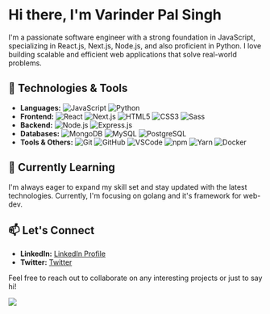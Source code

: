 # Hi there, I'm Varinder Pal Singh

I'm a passionate software engineer with a strong foundation in JavaScript, specializing in React.js, Next.js, Node.js, and also proficient in Python. I love building scalable and efficient web applications that solve real-world problems. 

## 🔧 Technologies & Tools
- **Languages:** ![JavaScript](https://img.shields.io/badge/-JavaScript-black?logo=javascript) ![Python](https://img.shields.io/badge/-Python-black?logo=python)
- **Frontend:** ![React](https://img.shields.io/badge/-React.js-black?logo=react) ![Next.js](https://img.shields.io/badge/-Next.js-black?logo=next.js) ![HTML5](https://img.shields.io/badge/-HTML5-black?logo=html5) ![CSS3](https://img.shields.io/badge/-CSS3-black?logo=css3) ![Sass](https://img.shields.io/badge/-Sass-black?logo=sass)
- **Backend:** ![Node.js](https://img.shields.io/badge/-Node.js-black?logo=node.js) ![Express.js](https://img.shields.io/badge/-Express.js-black)
- **Databases:** ![MongoDB](https://img.shields.io/badge/-MongoDB-black?logo=mongodb) ![MySQL](https://img.shields.io/badge/-MySQL-black?logo=mysql) ![PostgreSQL](https://img.shields.io/badge/-PostgreSQL-black?logo=postgresql)
- **Tools & Others:** ![Git](https://img.shields.io/badge/-Git-black?logo=git) ![GitHub](https://img.shields.io/badge/-GitHub-black?logo=github) ![VSCode](https://img.shields.io/badge/-VSCode-black?logo=visual-studio-code) ![npm](https://img.shields.io/badge/-npm-black?logo=npm) ![Yarn](https://img.shields.io/badge/-Yarn-black?logo=yarn) ![Docker](https://img.shields.io/badge/-Docker-black?logo=docker)


## 🌱 Currently Learning
I'm always eager to expand my skill set and stay updated with the latest technologies. Currently, I'm focusing on golang and it's framework for web-dev.

## 📫 Let's Connect
- **LinkedIn:** [LinkedIn Profile](https://www.linkedin.com/in/varinder-pal-singh-4896b743/)
- **Twitter:** [Twitter](https://twitter.com/yourusername](https://twitter.com/Varinder_PS6))



Feel free to reach out to collaborate on any interesting projects or just to say hi!

<!-- GitHub stats from https://github.com/anuraghazra/github-readme-stats -->
![](https://github-readme-stats.vercel.app/api?username=shaju06&show_icons=true&theme=radical)<br/>
